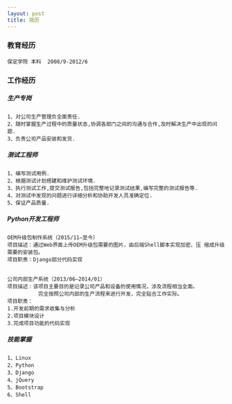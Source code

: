 ```yaml
---
layout: post
title: 简历
---
```


### 教育经历

    保定学院 本科  2008/9-2012/6

### 工作经历


##### 生产专岗

    1、对公司生产管理负全面责任.
    2、随时掌握生产过程中的质量状态,协调各部门之间的沟通与合作,及时解决生产中出现的问题.
    3、负责公司产品安装和发货.

##### 测试工程师
    1、编写测试用例.
    2、根据测试计划搭建和维护测试环境.
    3、执行测试工作,提交测试报告,包括完整地记录测试结果,编写完整的测试报告等.
    4、对测试中发现的问题进行详细分析和协助开发人员准确定位.
    5、保证产品质量.

##### Python开发工程师
    OEM升级包制作系统（2015/11–至今）
    项目描述：通过Web界面上传OEM升级包需要的图片，由后端Shell脚本实现加密、压 缩成升级需要的安装包。
    项目职责：Django部分代码实现


    公司内部生产系统（2013/06–2014/01）
    项目描述：该项目主要目的是记录公司产品和设备的使用情况，涉及流程相当全面。
              完全按照公司内部的生产流程来进行开发，完全贴合工作实际。
    项目职责：
    1.开发前期的需求收集与分析
    2.项目模块设计
    3.完成项目功能的代码实现

##### 技能掌握
    1、Linux
    2、Python
    3、Django
    4、jQuery
    5、Bootstrap
    6、Shell

